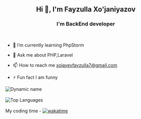 <h2 align="center">Hi 👋, I'm Fayzulla Xo'janiyazov</h2>
<h3 align="center">I'm BackEnd developer </h3><br>

- 🌱 I’m currently learning PhpStorm

- 💬 Ask me about PHP,Laravel

- 📫 How to reach me xojayevfayzulla7@gmail.com

- ⚡️ Fun fact I am funny 


![Dynamic name](https://github-readme-stats.vercel.app/api?username=Fayzulla8387&show_icons=true&theme=radical) <br> <br>
![Top Languages](https://github-readme-stats.vercel.app/api/top-langs/?username=Fayzulla8387&layout=compact&theme=radical)  <br> <br>
My coding time -
[![wakatime](https://wakatime.com/badge/user/e8d6854c-e9c8-4b99-93d8-4321e2abe89c.svg)](https://wakatime.com/@e8d6854c-e9c8-4b99-93d8-4321e2abe89c)
